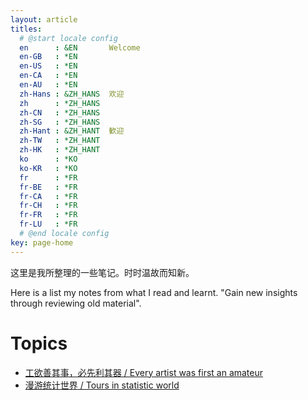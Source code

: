 ```yaml
---
layout: article
titles:
  # @start locale config
  en      : &EN       Welcome
  en-GB   : *EN
  en-US   : *EN
  en-CA   : *EN
  en-AU   : *EN
  zh-Hans : &ZH_HANS  欢迎
  zh      : *ZH_HANS
  zh-CN   : *ZH_HANS
  zh-SG   : *ZH_HANS
  zh-Hant : &ZH_HANT  歓迎
  zh-TW   : *ZH_HANT
  zh-HK   : *ZH_HANT
  ko      : *KO       
  ko-KR   : *KO
  fr      : *FR      
  fr-BE   : *FR
  fr-CA   : *FR
  fr-CH   : *FR
  fr-FR   : *FR
  fr-LU   : *FR
  # @end locale config
key: page-home
---
```


这里是我所整理的一些笔记。时时温故而知新。

Here is a list my notes from what I read and learnt. "Gain new insights through reviewing old material".

# Topics
- [工欲善其事，必先利其器 / Every artist was first an amateur](/archive.html?tag=tech)
- [漫游统计世界 / Tours in statistic world](/archive.html?tag=statistics)

